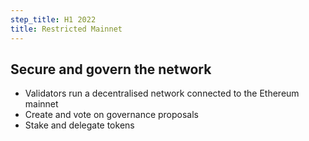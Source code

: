 ```yaml
---
step_title: H1 2022
title: Restricted Mainnet
---
```


## Secure and govern the network

- Validators run a decentralised network connected to the Ethereum mainnet
- Create and vote on governance proposals
- Stake and delegate tokens

